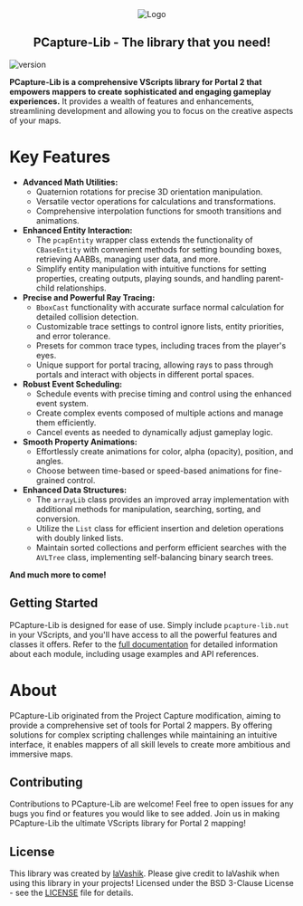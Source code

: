 <div align="center">
<img src="other\logo.png" alt="Logo"> <!-- width="660" height="350" -->

<h2 align="center">
    PCapture-Lib - The library that you need!
</h2>
</div>

![version](https://img.shields.io/badge/Pcapture--Lib-v2.0.0.stable-informational)

**PCapture-Lib is a comprehensive VScripts library for Portal 2 that empowers mappers to create sophisticated and engaging gameplay experiences.** It provides a wealth of features and enhancements, streamlining development and allowing you to focus on the creative aspects of your maps.

# Key Features
* **Advanced Math Utilities:**
  * Quaternion rotations for precise 3D orientation manipulation.
  * Versatile vector operations for calculations and transformations.
  * Comprehensive interpolation functions for smooth transitions and animations.
* **Enhanced Entity Interaction:**
  * The `pcapEntity` wrapper class extends the functionality of `CBaseEntity` with convenient methods for setting bounding boxes, retrieving AABBs, managing user data, and more.
  * Simplify entity manipulation with intuitive functions for setting properties, creating outputs, playing sounds, and handling parent-child relationships.
* **Precise and Powerful Ray Tracing:**
  * `BboxCast` functionality with accurate surface normal calculation for detailed collision detection.
  * Customizable trace settings to control ignore lists, entity priorities, and error tolerance.
  * Presets for common trace types, including traces from the player's eyes.
  * Unique support for portal tracing, allowing rays to pass through portals and interact with objects in different portal spaces.
* **Robust Event Scheduling:**
  * Schedule events with precise timing and control using the enhanced event system.
  * Create complex events composed of multiple actions and manage them efficiently.
  * Cancel events as needed to dynamically adjust gameplay logic.
* **Smooth Property Animations:**
  * Effortlessly create animations for color, alpha (opacity), position, and angles.
  * Choose between time-based or speed-based animations for fine-grained control.
* **Enhanced Data Structures:**
  * The `arrayLib` class provides an improved array implementation with additional methods for manipulation, searching, sorting, and conversion.
  * Utilize the `List` class for efficient insertion and deletion operations with doubly linked lists.
  * Maintain sorted collections and perform efficient searches with the `AVLTree` class, implementing self-balancing binary search trees.

**And much more to come!**

## Getting Started

PCapture-Lib is designed for ease of use. Simply include `pcapture-lib.nut` in your VScripts, and you'll have access to all the powerful features and classes it offers. Refer to the [full documentation](Documentation.md) for detailed information about each module, including usage examples and API references.

# About

PCapture-Lib originated from the Project Capture modification, aiming to provide a comprehensive set of tools for Portal 2 mappers. By offering solutions for complex scripting challenges while maintaining an intuitive interface, it enables mappers of all skill levels to create more ambitious and immersive maps.

## Contributing

Contributions to PCapture-Lib are welcome! Feel free to open issues for any bugs you find or features you would like to see added. Join us in making PCapture-Lib the ultimate VScripts library for Portal 2 mapping!

## License

This library was created by [laVashik](https://www.youtube.com/@laVashikProductions). Please give credit to laVashik when using this library in your projects! Licensed under the BSD 3-Clause License - see the [LICENSE](LICENSE) file for details.

